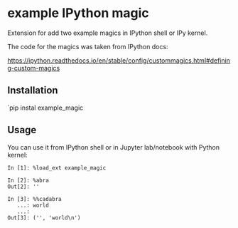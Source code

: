 # example IPython magic

Extension for add two example magics in IPython shell or IPy kernel.

The code for the magics was taken from IPython docs:

https://ipython.readthedocs.io/en/stable/config/custommagics.html#defining-custom-magics

## Installation

`pip instal example_magic


## Usage

You can use it from IPython shell or in Jupyter lab/notebook with Python kernel:

```
In [1]: %load_ext example_magic                                       

In [2]: %abra                                                         
Out[2]: ''

In [3]: %%cadabra 
   ...: world 
   ...:                                                               
Out[3]: ('', 'world\n')
```
